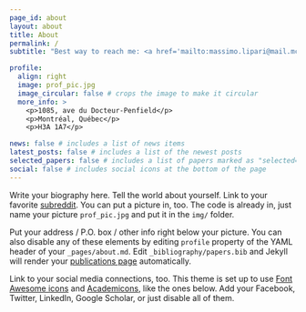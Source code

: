 ```yaml
---
page_id: about
layout: about
title: About
permalink: /
subtitle: "Best way to reach me: <a href='mailto:massimo.lipari@mail.mcgill.ca'>first [dot] last [at] mail [dot] mcgill [dot] ca"

profile:
  align: right
  image: prof_pic.jpg
  image_circular: false # crops the image to make it circular
  more_info: >
    <p>1085, ave du Docteur-Penfield</p>
    <p>Montréal, Québec</p>
    <p>H3A 1A7</p>

news: false # includes a list of news items
latest_posts: false # includes a list of the newest posts
selected_papers: false # includes a list of papers marked as "selected={true}"
social: false # includes social icons at the bottom of the page
---
```


Write your biography here. Tell the world about yourself. Link to your favorite [subreddit](http://reddit.com). You can put a picture in, too. The code is already in, just name your picture `prof_pic.jpg` and put it in the `img/` folder.

Put your address / P.O. box / other info right below your picture. You can also disable any of these elements by editing `profile` property of the YAML header of your `_pages/about.md`. Edit `_bibliography/papers.bib` and Jekyll will render your [publications page](/multi-language-al-folio/publications/) automatically.

Link to your social media connections, too. This theme is set up to use [Font Awesome icons](https://fontawesome.com/) and [Academicons](https://jpswalsh.github.io/academicons/), like the ones below. Add your Facebook, Twitter, LinkedIn, Google Scholar, or just disable all of them.
